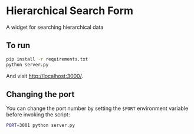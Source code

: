 # Hierarchical Search Form 

A widget for searching hierarchical data

## To run

```sh
pip install -r requirements.txt
python server.py
```

And visit <http://localhost:3000/>.

## Changing the port

You can change the port number by setting the `$PORT` environment variable before invoking the script:

```sh
PORT=3001 python server.py
```
